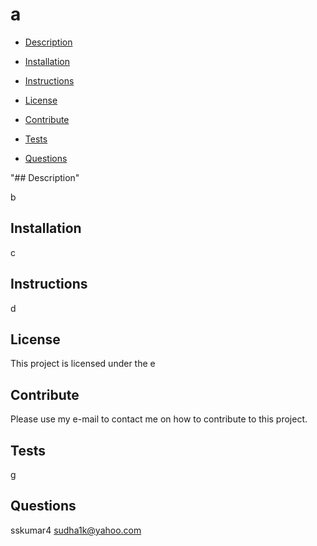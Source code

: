 

# a 






* [Description](#Description)

* [Installation](#Installation)

* [Instructions](#Instructions)

* [License](#License)

* [Contribute](#Contribute)

* [Tests](#Tests)

* [Questions](#Questions)

"## Description"

b

## Installation

c

## Instructions

d

## License 

This project is licensed under the e 

## Contribute

Please use my e-mail to contact me on how to contribute to this project.

## Tests

g

## Questions

sskumar4
sudha1k@yahoo.com



